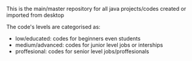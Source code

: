 This is the main/master repository for all java projects/codes created or imported from desktop

The code's levels are categorised as:
- low/educated: codes for beginners even students
- medium/advanced: codes for junior level jobs or interships
- proffesional: codes for senior level jobs/proffesionals
